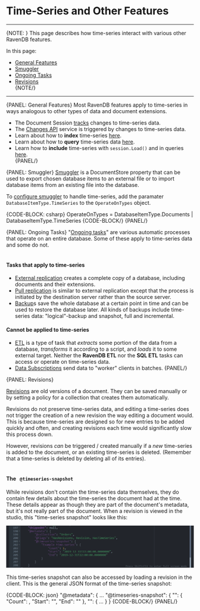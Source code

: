 ﻿# Time-Series and Other Features

---

{NOTE: }
This page describes how time-series interact with various other RavenDB 
features.  

In this page:  
  * [General Features](../..document-extensions/timeseries/time-series-and-other-features#general-features)  
  * [Smuggler](../..document-extensions/timeseries/time-series-and-other-features#smuggler)  
  * [Ongoing Tasks](../..document-extensions/timeseries/time-series-and-other-features#ongoing-tasks)  
  * [Revisions](../..document-extensions/timeseries/time-series-and-other-features#revisions)  
{NOTE/}

---

{PANEL: General Features}
Most RavenDB features apply to time-series in ways analogous to other types of 
data and document extensions.  

* The Document Session [tracks](../../client-api/session/what-is-a-session-and-how-does-it-work#tracking-changes) 
changes to time-series data.  
* The [Changes API](../../client-api/changes/what-is-changes-api) service 
is triggered by changes to time-series data.  
* Learn about how to **index** time-series [here](../../document-extensions/timeseries/indexing).  
* Learn about how to **query** time-series data [here](../../document-extensions/timeseries/querying/queries-overview-and-syntax).  
* Learn how to **include** time-series with `session.Load()` and in queries 
[here](../../document-extensions/timeseries/client-api/session-methods/include-ts-data/include-ts-overview).  
{PANEL/}

{PANEL: Smuggler}
[Smuggler](../../client-api/smuggler/what-is-smuggler) is a DocumentStore 
property that can be used to export chosen database items to an external 
file or to import database items from an existing file into the database.  

To [configure smuggler](../../client-api/smuggler/what-is-smuggler#databasesmugglerexportoptions) 
to handle time-series, add the paramater `DatabaseItemType.TimeSeries` 
to the `OperateOnTypes` object.  

{CODE-BLOCK: csharp}
OperateOnTypes = DatabaseItemType.Documents
                 | DatabaseItemType.TimeSeries
{CODE-BLOCK/}
{PANEL/}

{PANEL: Ongoing Tasks}
"[Ongoing tasks](../../studio/database/tasks/ongoing-tasks/general-info)" are 
various automatic processes that operate on an entire database. Some of these 
apply to time-series data and some do not.  
<br/>

#### Tasks that apply to time-series

* [External replication](../../server/ongoing-tasks/external-replication) 
creates a complete copy of a database, including documents and their extensions.  
* [Pull replication](../../server/ongoing-tasks/pull-replication) is similar 
to external replication except that the process is initiated by the 
destination server rather than the source server.  
* [Backup](../../client-api/operations/maintenance/backup/backup)s save the 
whole database at a certain point in time and can be used to restore the 
database later. All kinds of backups include time-series data: "logical"-backup 
and snapshot, full and incremental.  

#### Cannot be applied to time-series

* [ETL](../../server/ongoing-tasks/etl/basics) is a type of task that _extracts_ 
some portion of the data from a database, _transforms_ it according to a script, 
and _loads_ it to some external target. Neither the **RavenDB ETL** nor the 
**SQL ETL** tasks can access or operate on time-series data.  
* [Data Subscriptions](../../client-api/data-subscriptions/what-are-data-subscriptions) 
send data to "worker" clients in batches.
{PANEL/}

{PANEL: Revisions}

[Revisions](../../client-api/session/revisions/what-are-revisions) are old 
versions of a document. They can be saved manually or by setting a policy for 
a collection that creates them automatically.  

Revisions do not preserve time-series data, and editing a time-series does 
not trigger the creation of a new revision the way editing a document would. 
This is because time-series are designed so for new entries to be added 
quickly and often, and creating revisions each time would significantly slow 
this process down.  

However, revisions _can_ be triggered / created manually if a _new_ time-series 
is added to the document, or an existing time-series is deleted. (Remember that 
a time-series is deleted by deleting all of its entries).  
</br>

#### The &nbsp; `@timeseries-snapshot`

While revisions don't contain the time-series data themselves, they do contain 
few details about the time-series the document had at the time. These details 
appear as though they are part of the document's metadata, but it's not really 
part of the document. When a revision is viewed in the studio, this 
"time-series snapshot" looks like this:  

![](images/TSSnapshot.png)

This time-series snapshot can also be accessed by loading a revision in the 
client. This is the general JSON format of the time-series snapshot:  

{CODE-BLOCK: json}
"@metadata": {
    ...
    "@timeseries-snapshot": {
        "<the name of a time-series>": {
            "Count": <the number of entries>,
            "Start": "<timestamp of first entry>",
            "End": "<timestamp of last entry>"
        },
        "<the name of the next time-series>": { ... }
    }
{CODE-BLOCK/}
{PANEL/}
